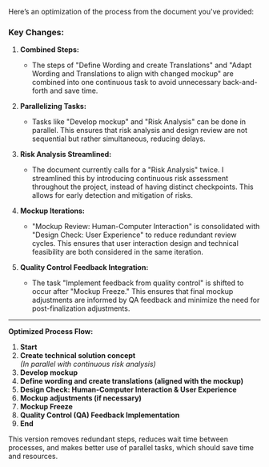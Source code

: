 Here’s an optimization of the process from the document you've provided:

### Key Changes:
1. **Combined Steps:** 
   - The steps of "Define Wording and create Translations" and "Adapt Wording and Translations to align with changed mockup" are combined into one continuous task to avoid unnecessary back-and-forth and save time.

2. **Parallelizing Tasks:** 
   - Tasks like "Develop mockup" and "Risk Analysis" can be done in parallel. This ensures that risk analysis and design review are not sequential but rather simultaneous, reducing delays.

3. **Risk Analysis Streamlined:** 
   - The document currently calls for a "Risk Analysis" twice. I streamlined this by introducing continuous risk assessment throughout the project, instead of having distinct checkpoints. This allows for early detection and mitigation of risks.

4. **Mockup Iterations:** 
   - "Mockup Review: Human-Computer Interaction" is consolidated with "Design Check: User Experience" to reduce redundant review cycles. This ensures that user interaction design and technical feasibility are both considered in the same iteration.

5. **Quality Control Feedback Integration:** 
   - The task "Implement feedback from quality control" is shifted to occur after "Mockup Freeze." This ensures that final mockup adjustments are informed by QA feedback and minimize the need for post-finalization adjustments.

---

**Optimized Process Flow:**
1. **Start**
2. **Create technical solution concept**  
   *(In parallel with continuous risk analysis)*
3. **Develop mockup**
4. **Define wording and create translations (aligned with the mockup)**
5. **Design Check: Human-Computer Interaction & User Experience**
6. **Mockup adjustments (if necessary)**
7. **Mockup Freeze**
8. **Quality Control (QA) Feedback Implementation**
9. **End**

This version removes redundant steps, reduces wait time between processes, and makes better use of parallel tasks, which should save time and resources.